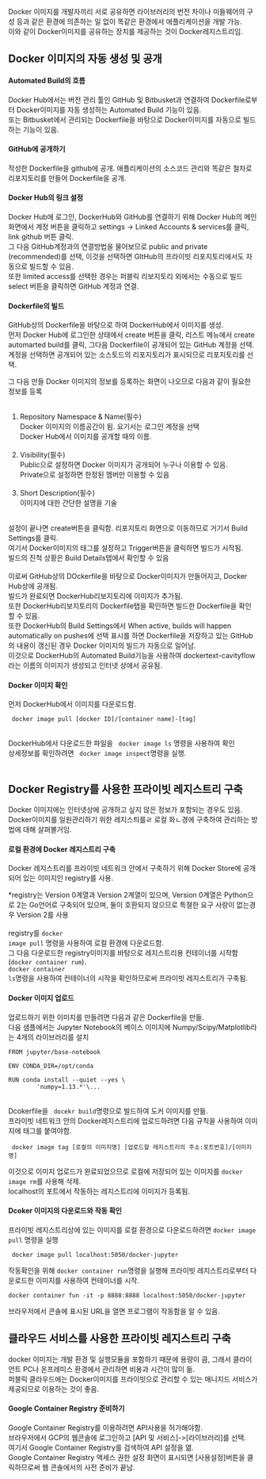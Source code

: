 Docker 이미지를 개발자끼리 서로 공유하면 라이브러리의 번전 차이나 미들웨어의 구성 등과 같은 환경에 의존하는 일 없이 똑같은 환경에서 애플리케이션을 개발 가능.<br/>
이와 같이 Docker이미지를 공유하는 장치를 제공하는 것이 Docker레지스트리임.

## Docker 이미지의 자동 생성 및 공개 
#### Automated Build의 흐름
Docker Hub에서는 버전 관리 툴인 GitHub 및 Bitbusket과 연결하여 Dockerfile로부터 Docker이미지를 자동 생성하는 Automated Build 기능이 있음.<br/>
또는 Bitbusket에서 관리되는 Dockerfile을 바탕으로 Docker이미지를 자동으로 빌드하는 기능이 있음.

#### GitHub에 공개하기
작성한 Dockerfile을 github에 공개. 애플리케이션의 소스코드 관리와 똑같은 철차로 리포지토리를 만들어 Dockerfile을 공개.

#### Docker Hub의 링크 설정
Docker Hub에 로그인, DockerHub와 GitHub를 연결하기 위해 Docker Hub의 메인화면에서 계정 버튼을 클릭하고 settings -> Linked Accounts & services를 클릭, link github 버튼 클릭.<br/>
그 다음 GitHub계정과의 연결방법을 물어보므로 public and private (recommended)를 선택, 이것을 선택하면 GItHub의 프라이빗 리포지토리에서도 자동으로 빌드할 수 있음.<br />
또한 limited access를 선택한 경우는 퍼블릭 리보지토리 외에서는 수동으로 빌드<br />
select 버튼을 클릭하면 GitHub 계정과 연결.

#### Dockerfile의 빌드 
GitHub상의 Dockerfile을 바탕으로 하여 DockerHub에서 이미지를 생성.<br/>
먼저 Docker Hub에 로그인한 상태에서 create 버튼을 클릭, 리스트 메뉴에서 create automarted build를 클릭, 그다음 Dockerfile이 공개되어 있는 GitHub 계정을 선택.<br/>
계정을 선택하면 공개되어 있는 소스토드의 리포지토리가 표시되므로 리포지토리를 선택.<br/>

그 다음 만들 Docker 이미지의 정보를 등록하는 화면이 나오므로 다음과 같이 필요한 정보를 등록<br /><br />
1. Repository Namespace & Name(필수)<br />
Docker 이미지의 이름공간이 됨. 요기서는 로그인 계정을 선택<br />
Docker Hub에서 이미지를 공개할 때의 이름.
<br /><br />
2. Visibility(필수)<br />
Public으로 설정하면 Docker 이미지가 공개되어 누구나 이용할 수 있음.<br />
Private으로 설정하면 한정된 멤버만 이용할 수 있음
<br /><br />
3. Short Description(필수)<br />
이미지에 대한 간단한 설명을 기술
<br /> <br />

설정이 끝나면 create버튼을 클릭함. 리포지토리 화면으로 이동하므로 거기서 Build Settings를 클릭.<br/>
여기서 Docker이미지의 태그를 설정하고 Trigger버튼을 클릭하면 빌드가 시작됨.<br/>
빌드의 진척 상황은 Build Details탭에서 확인할 수 있음
<br/> <br/>
이로써 GitHub상의 DOckerfile을 바탕으로 Docker이미지가 만들어지고, Docker Hub상에 공개됨. <br/>
빌드가 완료되면 DockerHub리보지토리에 이미지가 추가됨.<br/>
또한 DockerHub리보지토리의 Dockerfile탭을 확인하면 빌드한 Dockerfile을 확인할 수 있음.<br />
또한 DockerHub의 Build Settings에서 When active, builds will happen automatically on pushes에 선택 표시를 하면 Dockerfile을 저장하고 있는 GitHub의 내용이 갱신된 경우 Docker 이미지의 빌드가 자동으로 일어남.<br/>
이것으로 DockerHub의 Automated Build기능을 사용하여 dockertext-cavityflow라는 이름의 이미지가 생성되고 인터넷 상에서 공유됨.

#### Docker 이미지 확인
먼저 DockerHub에서 이미지를 다운로드함. 
<pre><code> docker image pull [docker ID]/[container name]-[tag]</code></pre>
<br/>
DockerHub에서 다운로드한 파일을 <code> docker image ls</code> 명령을 사용하여 확인<br/>
상세정보를 확인하려면 <code> docker image inspect</code>명령을 실행.<br/>
<br/>

## Docker Registry를 사용한 프라이빗 레지스트리 구축
Docker 이미지에는 인터넷상에 공개하고 싶지 않은 정보가 포함되는 경우도 있음.<br/>
Docker이미지를 일원관리하기 위한 레지스틔를ㄹ 로컬 화ㄴ경에 구축하여 관리하는 방법에 대해 살펴볼거임.

#### 로컬 환경에 Docker 레지스트리 구축
Docker 레지스트리를 프라이빗 네트워크 안에서 구축하기 위해 Docker Store에 공개되어 있는 이미지인 registry를 사용.<br/>

*registry는 Version 0계열과 Version 2계열이 있으며, Version 0계열은 Python으로 2는 Go언어로 구축되어 있으며, 둘이 호환되지 않으므로 특졀한 요구 사랑이 없는경우 Version 2를 사용<br/>
<br/>
registry를 <code>docker image pull</code> 명령을 사용하여 로컬 환경에 다운로드함.<br/>
그 다음 다운로드한 registry이미지를 바탕으로 레지스트리용 컨테이너를 시작함(<code>docker container rum</code>).<br/>
<code>docker container ls</code>명령을 사용하여 컨테이너의 시작을 확인하므로써 프라이빗 레지스트리가 구축됨.

#### Docker 이미지 업로드
업로드하기 위한 이미지를 만들려면 다음과 같은 Dockerfile을 만듦.<br />
다음 샘플에서는 Jupyter Notebook의 베이스 이미지에 Numpy/Scipy/Matplotlib라는 4개의 라이브러리를 설치
<pre><code>FROM jupyter/base-notebook

ENV CONDA_DIR=/opt/conda

RUN conda install --quiet --yes \
        'numpy=1.13.*'\...
</code></pre>
<br/>
Dcokerfile을 <code> docekr build</code>명령으로 빌드하여 도커 이미지를 만듦.<br/>
프라이빗 네트워크 안의 Docker레지스트리에 업로드하려면 다음 규칙을 사용하여 이미지에 태그를 붙여야함.
<pre><code> docker image tag [로컬의 이미지명] [업로드할 레지스트리의 주소:포트번호]/[이미지명]</code></pre>
이것으로 이미지 업로드가 완료되었으므로 로컬에 저장되어 있는 이미지를 <code>docker image rm</code>를 사용해 삭제.<br/>
localhost의 포트에서 작동하는 레지스트리에 이미지가 등록됨.

#### Dcoker 이미지의 다운로드와 작동 확인
프라이빗 레지스트리상에 있는 이미지를 로컬 환경으로 다운로드하려면 <code>docker image pull</code> 명령을 실행<br/>
<pre><code> docker image pull localhost:5050/docker-jupyter</code></pre>
작동확인을 위해 <code>docker container run</code>명령을 실행해 프라이빗 레지스트리로부터 다운로드한 이미지를 사용하여 컨테이너를 시작.
<pre><code>docker container fun -it -p 8888:8888 localhost:5050/docker-jupyter</code></pre>
브라우저에서 콘솔에 표시된 URL을 열면 프로그램이 작동함을 알 수 있음.

## 클라우드 서비스를 사용한 프라이빗 레지스트리 구축
docker 이미지는 개발 환경 및 실행모듈을 포함하기 때문에 용량이 큼, 그래서 클라이언트 PC나 온프레미스 환경에서 관리하면 비용과 시간이 많이 듦.<br/>
퍼블릭 클라우드에는 Docker이미지를 프라이빗으로 관리할 수 있는 매니지드 서비스가 제공되므로 이용하는 것이 좋음.

#### Google Container Registry 준비하기
Google Container Registry를 이용하려면 API사용을 허가해야함.<br/>
브라우저에서 GCP의 웹콘솔에 로그인하고 [API 및 서비스]->[라이브러리]를 선택.<br/>
여기서 Google Container Registry를 검색하여 API 설정을 엶.<br/>
Google Container Registry 액세스 권한 설정 화면이 표시되면 [사용설정]버튼을 클릭하므로써 웹 콘솔에서의 사전 준비가 끝남.

####

